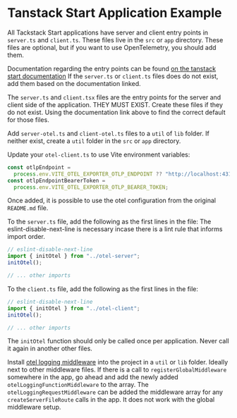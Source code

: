 # Tanstack Start Application Example

All Tackstack Start applications have server and client entry points in `server.ts` and `client.ts`. These files live in the `src` or `app` directory.
These files are optional, but if you want to use OpenTelemetry, you should add them.

Documentation regarding the entry points can be found [on the tanstack start documentation](https://tanstack.com/start/latest/docs/framework/react/learn-the-basics)
If the `server.ts` or `client.ts` files does do not exist, add them based on the documentation linked.

The `server.ts` and `client.tsx` files are the entry points for the server and client side of the application. THEY MUST EXIST.
Create these files if they do not exist. Using the documentation link above to find the correct default for those files.

Add `server-otel.ts` and `client-otel.ts` files to a `util` of `lib` folder. If neither exist, create a `util` folder in the `src` or `app` directory.

Update your `otel-client.ts` to use Vite environment variables:

```typescript
const otlpEndpoint =
  process.env.VITE_OTEL_EXPORTER_OTLP_ENDPOINT ?? "http://localhost:4318";
const otlpEndpointBearerToken =
  process.env.VITE_OTEL_EXPORTER_OTLP_BEARER_TOKEN;
```

Once added, it is possible to use the otel configuration from the original `README.md` file.

To the `server.ts` file, add the following as the first lines in the file:
The eslint-disable-next-line is necessary incase there is a lint rule that informs import order.

```ts
// eslint-disable-next-line
import { initOtel } from "../otel-server";
initOtel();

// ... other imports
```

To the `client.ts` file, add the following as the first lines in the file:

```ts
// eslint-disable-next-line
import { initOtel } from "../otel-client";
initOtel();

// ... other imports
```

The `initOtel` function should only be called once per application. Never call it again in another other files.

Install [otel logging middleware](./otelLoggingMiddleware.tsx) into the project in a `util` or `lib` folder. Ideally next to other middleware files.
If there is a call to `registerGlobalMiddleware` somewhere in the app, go ahead and add the newly added `otelLoggingFunctionMiddleware` to the array.
The `otelLoggingRequestMiddleware` can be added the middleware array for any `createServerFileRoute` calls in the app. It does not work with the global middleware setup.
